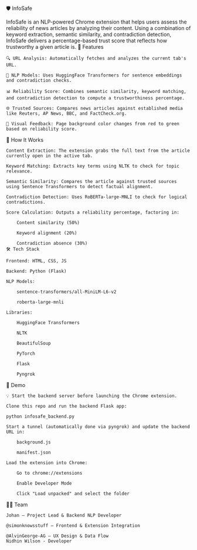 🛡️ InfoSafe

InfoSafe is an NLP-powered Chrome extension that helps users assess the reliability of news articles by analyzing their content. Using a combination of keyword extraction, semantic similarity, and contradiction detection, InfoSafe delivers a percentage-based trust score that reflects how trustworthy a given article is.
🚀 Features

    🔍 URL Analysis: Automatically fetches and analyzes the current tab's URL.

    🧠 NLP Models: Uses HuggingFace Transformers for sentence embeddings and contradiction checks.

    📊 Reliability Score: Combines semantic similarity, keyword matching, and contradiction detection to compute a trustworthiness percentage.

    🌐 Trusted Sources: Compares news articles against established media like Reuters, AP News, BBC, and FactCheck.org.

    🎨 Visual Feedback: Page background color changes from red to green based on reliability score.
🧠 How It Works

    Content Extraction: The extension grabs the full text from the article currently open in the active tab.

    Keyword Matching: Extracts key terms using NLTK to check for topic relevance.

    Semantic Similarity: Compares the article against trusted sources using Sentence Transformers to detect factual alignment.

    Contradiction Detection: Uses RoBERTa-large-MNLI to check for logical contradictions.

    Score Calculation: Outputs a reliability percentage, factoring in:

        Content similarity (50%)

        Keyword alignment (20%)

        Contradiction absence (30%)
    🛠️ Tech Stack

    Frontend: HTML, CSS, JS

    Backend: Python (Flask)

    NLP Models:

        sentence-transformers/all-MiniLM-L6-v2

        roberta-large-mnli

    Libraries:

        HuggingFace Transformers

        NLTK

        BeautifulSoup

        PyTorch

        Flask

        Pyngrok

🧪 Demo

    💡 Start the backend server before launching the Chrome extension.

    Clone this repo and run the backend Flask app:

    python infosafe_backend.py

    Start a tunnel (automatically done via pyngrok) and update the backend URL in:

        background.js

        manifest.json

    Load the extension into Chrome:

        Go to chrome://extensions

        Enable Developer Mode

        Click "Load unpacked" and select the folder

🧑‍💻 Team

    Johan – Project Lead & Backend NLP Developer

    @simonknowsstuff – Frontend & Extension Integration

    @AlvinGeorge-AG – UX Design & Data Flow
    Nidhin Wilson - Developer

